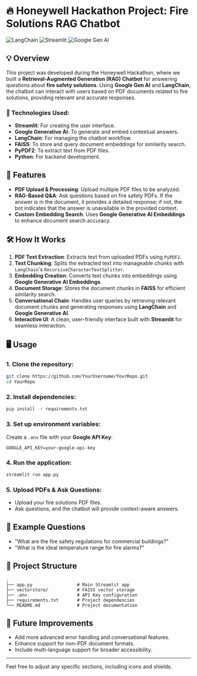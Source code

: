 

# 🔥 Honeywell Hackathon Project: Fire Solutions RAG Chatbot

![LangChain](https://img.shields.io/badge/Framework-LangChain-blue)
![Streamlit](https://img.shields.io/badge/UI-Streamlit-brightgreen)
![Google Gen AI](https://img.shields.io/badge/API-Google%20Generative%20AI-red)

## 💡 Overview

This project was developed during the Honeywell Hackathon, where we built a **Retrieval-Augmented Generation (RAG) Chatbot** for answering questions about **fire safety solutions**. Using **Google Gen AI** and **LangChain**, the chatbot can interact with users based on PDF documents related to fire solutions, providing relevant and accurate responses.

### 🔧 Technologies Used:
- **Streamlit**: For creating the user interface.
- **Google Generative AI**: To generate and embed contextual answers.
- **LangChain**: For managing the chatbot workflow.
- **FAISS**: To store and query document embeddings for similarity search.
- **PyPDF2**: To extract text from PDF files.
- **Python**: For backend development.

## 🚀 Features
- **PDF Upload & Processing**: Upload multiple PDF files to be analyzed.
- **RAG-Based Q&A**: Ask questions based on fire safety PDFs. If the answer is in the document, it provides a detailed response; if not, the bot indicates that the answer is unavailable in the provided context.
- **Custom Embedding Search**: Uses **Google Generative AI Embeddings** to enhance document search accuracy.

## 🛠️ How It Works

1. **PDF Text Extraction**: Extracts text from uploaded PDFs using `PyPDF2`.
2. **Text Chunking**: Splits the extracted text into manageable chunks with `LangChain`'s `RecursiveCharacterTextSplitter`.
3. **Embedding Creation**: Converts text chunks into embeddings using **Google Generative AI Embeddings**.
4. **Document Storage**: Stores the document chunks in **FAISS** for efficient similarity search.
5. **Conversational Chain**: Handles user queries by retrieving relevant document chunks and generating responses using **LangChain** and **Google Generative AI**.
6. **Interactive UI**: A clean, user-friendly interface built with **Streamlit** for seamless interaction.

## 🖥️ Usage

### 1. Clone the repository:
```bash
git clone https://github.com/YourUsername/YourRepo.git
cd YourRepo
```

### 2. Install dependencies:
```bash
pip install -r requirements.txt
```

### 3. Set up environment variables:
Create a `.env` file with your **Google API Key**:
```
GOOGLE_API_KEY=your-google-api-key
```

### 4. Run the application:
```bash
streamlit run app.py
```

### 5. Upload PDFs & Ask Questions:
- Upload your fire solutions PDF files.
- Ask questions, and the chatbot will provide context-aware answers.

## 📝 Example Questions
- "What are the fire safety regulations for commercial buildings?"
- "What is the ideal temperature range for fire alarms?"

## 📂 Project Structure

```
.
├── app.py                 # Main Streamlit app
├── vectorstore/           # FAISS vector storage
├── .env                   # API Key configuration
├── requirements.txt       # Project dependencies
└── README.md              # Project documentation
```

## 🔧 Future Improvements
- Add more advanced error handling and conversational features.
- Enhance support for non-PDF document formats.
- Include multi-language support for broader accessibility.

---

Feel free to adjust any specific sections, including icons and shields.